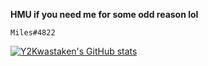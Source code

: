 **HMU if you need me for some odd reason lol**
```
Miles#4822
```
[![Y2Kwastaken's GitHub stats](https://github-readme-stats.vercel.app/api?username=Y2Kwastaken)](https://github.com/y2kwastaken/github-readme-stats)
